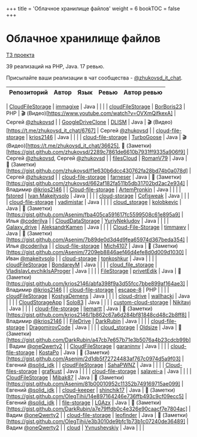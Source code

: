 +++
title = 'Облачное хранилище файлов'
weight = 6
bookTOC = false
+++

# Облачное хранилище файлов

[ТЗ проекта](../projects/cloud-file-storage.md)

39 реализаций на PHP, Java. 17 ревью.

Присылайте ваши реализации в чат сообщества - [@zhukovsd_it_chat](https://t.me/zhukovsd_it_chat).

| Репозиторий | Автор | Язык | Ревью | Автор ревью |
|-------------|-------|------|-------|-------------|

| [CloudFileStorage](https://github.com/immagixe/CloudFileStorage) | [immagixe](https://github.com/immagixe) | Java |  |  |
| [cloudFileStorage](https://github.com/BorBoris23/cloudFileStorage) | [BorBoris23](https://github.com/BorBoris23) | PHP | 🎬 (Видео)[https://www.youtube.com/watch?v=OVXmQifkexA] | Сергей [@zhukovsd](https://t.me/zhukovsd) |
| [GoogleDriveClone](https://github.com/DLISM/GoogleDriveClone) | [DLISM](https://github.com/DLISM) | Java | 🎬 (Видео)[https://t.me/zhukovsd_it_chat/6767] | Сергей [@zhukovsd](https://t.me/zhukovsd) |
| [cloud-file-storage](https://github.com/krios2146/cloud-file-storage) | [krios2146](https://github.com/krios2146) | Java |  |  |
| [cloud-file-storage](https://github.com/TurboGoose/cloud-file-storage) | [TurboGoose](https://github.com/TurboGoose) | Java | 🎬 (Видео)[https://t.me/zhukovsd_it_chat/36625], 📝 (Заметки)[https://gist.github.com/zhukovsd/2289c7861de6610b7931ff9335a906f9] | Сергей [@zhukovsd](https://t.me/zhukovsd), Сергей [@zhukovsd](https://t.me/zhukovsd) |
| [filesCloud](https://github.com/RomanV79/filesCloud) | [RomanV79](https://github.com/RomanV79) | Java | 📝 (Заметки)[https://gist.github.com/zhukovsd/f1e630b6dcc430762fa28bd74b0a078d] | Сергей [@zhukovsd](https://t.me/zhukovsd) |
| [cloud-file-storage](https://github.com/farneser/cloud-file-storage) | [farneser](https://github.com/farneser) | Java | 📝 (Заметки)[https://gist.github.com/zhukovsd/662af182fa511b5db31702bd2ac2e934] | Владимир [@krios2146](https://t.me/krios2146) |
| [Cloud-file-storage](https://github.com/ArtemPronkin/Cloud-file-storage) | [ArtemPronkin](https://github.com/ArtemPronkin) | Java |  |  |
| [fstored](https://github.com/makeitvsolo/fstored) | [Ivan Makeitvsolo](https://github.com/makeitvsolo) | Java |  |  |
| [cloud-storage](https://github.com/Cofisweak/cloud-storage) | [Cofisweak](https://github.com/Cofisweak) | Java |  |  |
| [cloud-file-storage](https://github.com/vadimistar/cloud-file-storage) | [vadimistar](https://github.com/vadimistar) | Java |  |  |
| [cloud_storage](https://github.com/kolobkevic/cloud_storage) | [kolobkevic](https://github.com/kolobkevic) | Java | 📝 (Заметки)[https://gist.github.com/Asenim/fba405ca591617fc5599508c61e895a9] | Илья [@coderilya](https://t.me/coderilya) |
| [CloudDataStorage](https://github.com/YuriyNekludov/CloudDataStorage) | [YuriyNekludov](https://github.com/YuriyNekludov) | Java |  |  |
| [Galaxy_drive](https://github.com/AleksandrKamen/Galaxy_drive) | [AleksandrKamen](https://github.com/AleksandrKamen) | Java |  |  |
| [Cloud-File-Storage](https://github.com/timmawv/Cloud-File-Storage) | [timmawv](https://github.com/timmawv) | Java | 📝 (Заметки)[https://gist.github.com/Asenim/7b89de0d3d4d9fea65974d367beda354] | Илья [@coderilya](https://t.me/coderilya) |
| [cloud-file-storage](https://github.com/Mich4107/cloud-file-storage) | [Mich4107](https://github.com/Mich4107) | Java | 📝 (Заметки)[https://gist.github.com/Asenim/7209eb8846aef46d4efe8d0d009d1030] | Иван [@makeitvsolo](https://t.me/makeitvsolo) |
| [cloud-storage](https://github.com/tonkoshkur/cloud-storage) | [tonkoshkur](https://github.com/tonkoshkur) | Java |  |  |
| [cloudFileStorage](https://github.com/BondarevM/cloudFileStorage) | [BondarevM](https://github.com/BondarevM) | Java |  |  |
| [cloud_file_storage](https://github.com/VladislavLevchikIsAProger/cloud_file_storage) | [VladislavLevchikIsAProger](https://github.com/VladislavLevchikIsAProger) | Java |  |  |
| [FileStorage](https://github.com/privetEdik/FileStorage) | [privetEdik](https://github.com/privetEdik) | Java | 📝 (Заметки)[https://gist.github.com/krios2146/abfa398f9a3d55fcc7bbe899af164ae3] | Владимир [@krios2146](https://t.me/krios2146) |
| [cloud-file-storage](https://github.com/escape-8/cloud-file-storage) | [escape-8](https://github.com/escape-8) | PHP |  |  |
| [cloudFileStorage](https://github.com/KostyaDemens/cloudFileStorage) | [KostyaDemens](https://github.com/KostyaDemens) | Java |  |  |
| [cloud-drive](https://github.com/wallhackj/cloud-drive) | [wallhackj](https://github.com/wallhackj) | Java |  |  |
| [CloudStorageApp](https://github.com/Solo83/CloudStorageApp) | [Solo83](https://github.com/Solo83) | Java |  |  |
| [custom-cloud-storage](https://github.com/Nikitavj/custom-cloud-storage) | [Nikitavj](https://github.com/Nikitavj) | Java |  |  |
| [cloud-file-storage](https://github.com/liemartt/cloud-file-storage) | [liemartt](https://github.com/liemartt) | Java | 📝 (Заметки)[https://gist.github.com/krios2146/1b862c67a6d284bf81848cd48c2b8ff8] | Владимир [@krios2146](https://t.me/krios2146) |
| [FileDrive](https://github.com/DarkRubin/FileDrive) | [DarkRubin](https://github.com/DarkRubin) | Java |  |  |
| [cloud-file-storage](https://github.com/DragomirovCode/cloud-file-storage) | [DragomirovCode](https://github.com/DragomirovCode) | Java |  |  |
| [cloud_storage](https://github.com/Oldsize/cloud_storage) | [Oldsize](https://github.com/Oldsize) | Java | 📝 (Заметки)[https://gist.github.com/DarkRubin/a47cb7e657b71e3b5076a4b23cdcb99b] | Вадим [@oneQwerty2](https://t.me/oneQwerty2) |
| [CloudFileStorage](https://github.com/garaninnv/CloudFileStorage) | [garaninnv](https://github.com/garaninnv) | Java |  |  |
| [cloud-file-storage](https://github.com/KostaPo/cloud-file-storage) | [KostaPo](https://github.com/KostaPo) | Java | 📝 (Заметки)[https://gist.github.com/Asenim/2d1db5f72724483af767c0974d5a9f03] | Евгений [@solid_jdk](https://t.me/solid_jdk) |
| [cloudFileStorage](https://github.com/SahaPWNZ/cloudFileStorage) | [SahaPWNZ](https://github.com/SahaPWNZ) | Java |  |  |
| [Cloud-files-storage](https://github.com/grafkust/Cloud-files-storage) | [grafkust](https://github.com/grafkust) | Java |  |  |
| [cloud-file-storage](https://github.com/salavei-a/cloud-file-storage) | [salavei-a](https://github.com/salavei-a) | Java |  |  |
| [CloudFileStorage](https://github.com/Mibak87/CloudFileStorage) | [Mibak87](https://github.com/Mibak87) | Java | 📝 (Заметки)[https://gist.github.com/Asenim/81b00010952c11352b749169715ae099] | Евгений [@solid_jdk](https://t.me/solid_jdk) |
| [cloud-keeper](https://github.com/shinchik17/cloud-keeper) | [shinchik17](https://github.com/shinchik17) | Java | 📝 (Заметки)[https://gist.github.com/OlegTihii/14e897164246e736ffb493c9cf09ecc5] | Евгений [@solid_jdk](https://t.me/solid_jdk) |
| [file-storage](https://github.com/LGAzx/file-storage) | [LGAzx](https://github.com/LGAzx) | Java | 📝 (Заметки)[https://gist.github.com/DarkRubin/a7e79ffdb0c4e326e90caacf7e7804ac] | Вадим [@oneQwerty2](https://t.me/oneQwerty2) |
| [cloud-file-storage](https://github.com/leofinder/cloud-file-storage) | [leofinder](https://github.com/leofinder) | Java | 📝 (Заметки)[https://gist.github.com/OlegTihii/e3b3010de9bfc1b73b1c07240de36489] | Вадим [@oneQwerty2](https://t.me/oneQwerty2) |
| [cloud](https://github.com/Yvnushevskiy/cloud) | [Yvnushevskiy](https://github.com/Yvnushevskiy) | Java |  |  |
